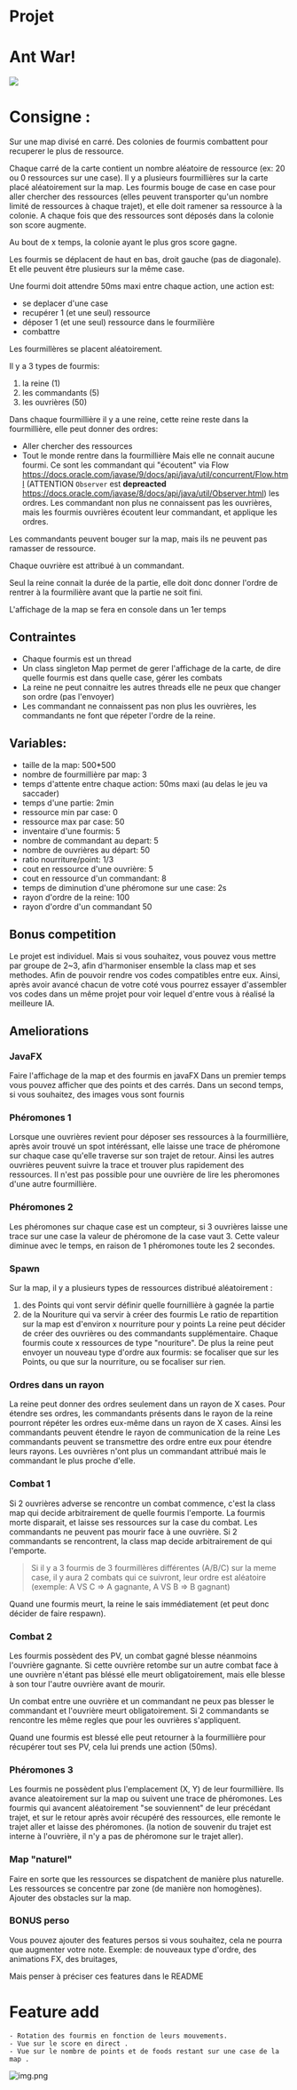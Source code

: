 # Projet
# Ant War!

![](ff.gif)


# Consigne :

Sur une map divisé en carré. Des colonies de fourmis combattent pour recuperer le plus de ressource.

Chaque carré de la carte contient un nombre aléatoire de ressource (ex: 20 ou 0 ressources sur une case). Il y a plusieurs fourmillières sur la carte placé aléatoirement sur la map.
Les fourmis bouge de case en case pour aller chercher des ressources (elles peuvent transporter qu'un nombre limité de ressources à chaque trajet), et elle doit ramener sa ressource à la colonie. A chaque fois que des ressources sont déposés dans la colonie son score augmente.

Au bout de x temps, la colonie ayant le plus gros score gagne.

Les fourmis se déplacent de haut en bas, droit gauche (pas de diagonale). Et elle peuvent être plusieurs sur la même case.

Une fourmi doit attendre 50ms maxi entre chaque action, une action est:
- se deplacer d'une case
- recupérer 1 (et une seul) ressource
- déposer 1 (et une seul) ressource dans le fourmilière
- combattre

Les fourmillères se placent aléatoirement.

Il y a 3 types de fourmis:
1. la reine (1)
2. les commandants (5)
3. les ouvrières (50)

Dans chaque fourmillière il y a une reine, cette reine reste dans la fourmillière, elle peut donner des ordres:
- Aller chercher des ressources
- Tout le monde rentre dans la fourmillière
  Mais elle ne connait aucune fourmi. Ce sont les commandant qui "écoutent" via Flow https://docs.oracle.com/javase/9/docs/api/java/util/concurrent/Flow.html (ATTENTION `Observer` est **depreacted** https://docs.oracle.com/javase/8/docs/api/java/util/Observer.html) les ordres. Les commandant non plus ne connaissent pas les ouvrières, mais les fourmis ouvrières écoutent leur commandant, et applique les ordres.

Les commandants peuvent bouger sur la map, mais ils ne peuvent pas ramasser de ressource.

Chaque ouvrière est attribué à un commandant.

Seul la reine connait la durée de la partie, elle doit donc donner l'ordre de rentrer à la fourmilière avant que la partie ne soit fini.

L'affichage de la map se fera en console dans un 1er temps


## Contraintes
- Chaque fourmis est un thread
- Un class singleton Map permet de gerer l'affichage de la carte, de dire quelle fourmis est dans quelle case, gérer les combats
- La reine ne peut connaitre les autres threads elle ne peux que changer son ordre (pas l'envoyer)
- Les commandant ne connaissent pas non plus les ouvrières, les commandants ne font que répeter l'ordre de la reine.


## Variables:
- taille de la map: 500*500
- nombre de fourmillière par map: 3
- temps d'attente entre chaque action: 50ms maxi (au delas le jeu va saccader)
- temps d'une partie: 2min
- ressource min par case: 0
- ressource max par case: 50
- inventaire d'une fourmis: 5
- nombre de commandant au depart: 5
- nombre de ouvrières au départ: 50
- ratio nourriture/point: 1/3
- cout en ressource d'une ouvrière: 5
- cout en ressource d'un commandant: 8
- temps de diminution d'une phéromone sur une case: 2s
- rayon d'ordre de la reine: 100
- rayon d'ordre d'un commandant 50


## Bonus competition
Le projet est individuel. Mais si vous souhaitez, vous pouvez vous mettre par groupe de 2~3, afin d'harmoniser ensemble la class map et ses methodes. Afin de pouvoir rendre vos codes compatibles entre eux. Ainsi, après avoir avancé chacun de votre coté vous pourrez essayer d'assembler vos codes dans un même projet pour voir lequel d'entre vous à réalisé la meilleure IA.

## Ameliorations
### JavaFX
Faire l'affichage de la map et des fourmis en javaFX
Dans un premier temps vous pouvez afficher que des points et des carrés.
Dans un second temps, si vous souhaitez, des images vous sont fournis

### Phéromones 1
Lorsque une ouvrières revient pour déposer ses ressources à la fourmillière, après avoir trouvé un spot intéréssant, elle laisse une trace de phéromone sur chaque case qu'elle traverse sur son trajet de retour. Ainsi les autres ouvrières peuvent suivre la trace et trouver plus rapidement des ressources. Il n'est pas possible pour une ouvrière de lire les pheromones d'une autre fourmillière.


### Phéromones 2
Les phéromones sur chaque case est un compteur, si 3 ouvrières laisse une trace sur une case la valeur de phéromone de la case vaut 3. Cette valeur diminue avec le temps, en raison de 1 phéromones toute les 2 secondes.


### Spawn
Sur la map, il y a plusieurs types de ressources distribué aléatoirement :
1. des Points qui vont servir définir quelle fournillière à gagnée la partie
2. de la Nouriture qui va servir à créer des fourmis
   Le ratio de repartition sur la map est d'environ x nourriture pour y points
   La reine peut décider de créer des ouvrières ou des commandants supplémentaire. Chaque fourmis coute x ressources de type "nouriture".
   De plus la reine peut envoyer un nouveau type d'ordre aux fourmis: se focaliser que sur les Points, ou que sur la nourriture, ou se focaliser sur rien.


### Ordres dans un rayon
La reine peut donner des ordres seulement dans un rayon de X cases. Pour étendre ses ordres, les commandants présents dans le rayon de la reine pourront répéter les ordres eux-même dans un rayon de X cases. Ainsi les commandants peuvent étendre le rayon de communication de la reine
Les commandants peuvent se transmettre des ordre entre eux pour étendre leurs rayons.
Les ouvrières n'ont plus un commandant attribué mais le commandant le plus proche d'elle.


### Combat 1
Si 2 ouvrières adverse se rencontre un combat commence, c'est la class map qui decide arbitrairement de quelle fourmis l'emporte. La fourmis morte disparait, et laisse ses ressources sur la case du combat.
Les commandants ne peuvent pas mourir face à une ouvrière. Si 2 commandants se rencontrent, la class map decide arbitrairement de qui l'emporte.
> Si il y a 3 fourmis de 3 fourmillères différentes (A/B/C) sur la meme case, il y aura 2 combats qui ce suivront, leur ordre est aléatoire (exemple: A VS C => A gagnante, A VS B => B gagnant)

Quand une fourmis meurt, la reine le sais immédiatement (et peut donc décider de faire respawn).

### Combat 2
Les fourmis possèdent des PV, un combat gagné blesse néanmoins l'ouvrière gagnante. Si cette ouvrière retombe sur un autre combat face à une ouvrière n'étant pas bléssé elle meurt obligatoirement, mais elle blesse à son tour l'autre ouvrière avant de mourir.

Un combat entre une ouvrière et un commandant ne peux pas blesser le commandant et l'ouvrière meurt obligatoirement. Si 2 commandants se rencontre les même regles que pour les ouvrières s'appliquent.

Quand une fourmis est blessé elle peut retourner à la fourmillière pour récupérer tout ses PV, cela lui prends une action (50ms).


### Phéromones 3
Les fourmis ne possèdent plus l'emplacement (X, Y) de leur fourmillière. Ils avance aleatoirement sur la map ou suivent une trace de phéromones. Les fourmis qui avancent aléatoirement "se souviennent" de leur précédant trajet, et sur le retour après avoir récupéré des ressources, elle remonte le trajet aller et laisse des phéromones. (la notion de souvenir du trajet est interne à l'ouvrière, il n'y a pas de phéromone sur le trajet aller).


### Map "naturel"
Faire en sorte que les ressources se dispatchent de manière plus naturelle. Les ressources se concentre par zone (de manière non homogènes).
Ajouter des obstacles sur la map.


### BONUS perso
Vous pouvez ajouter des features persos si vous souhaitez, cela ne pourra que augmenter votre note.
Exemple: de nouveaux type d'ordre, des animations FX, des bruitages,

Mais penser à préciser ces features dans le README


# Feature add 

    - Rotation des fourmis en fonction de leurs mouvements.
    - Vue sur le score en direct .
    - Vue sur le nombre de points et de foods restant sur une case de la map .

![img.png](img.png)

